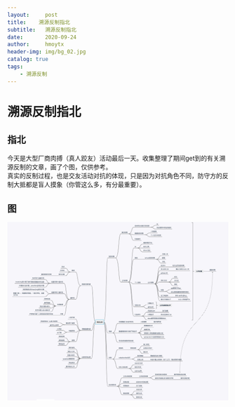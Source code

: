 ```yaml
---
layout:     post
title:    溯源反制指北
subtitle:   溯源反制指北
date:       2020-09-24
author:     hmoytx
header-img: img/bg_02.jpg
catalog: true
tags:
    - 溯源反制
---
```

# 溯源反制指北

## 指北
今天是大型厂商肉搏（真人跤友）活动最后一天。收集整理了期间get到的有关溯源反制的文章，画了个图，仅供参考。  
真实的反制过程，也是交友活动对抗的体现，只是因为对抗角色不同，防守方的反制大抵都是盲人摸象（你管这么多，有分最重要）。  



## 图

![200924_1](/img/200923_mind.jpg)   

